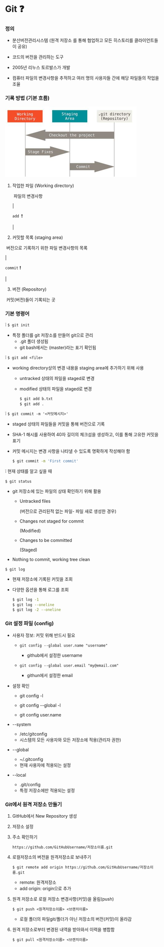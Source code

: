 # Git ❓



### 정의 



* 분산버전관리시스템 (원격 저장소 를 통해 협업하고 모든 히스토리를 클라이언트들이 공유)

* 코드의 버전을 관리하는 도구

* 2005년 리누스 토르발스가 개발

* 컴퓨터 파일의 변경사항을 추적하고 여러 명의 사용자들 간에 해당 파일들의 작업을 조율

  

### 기록 방법 (기본 흐름)



![git](git정리.assets/git-16571129511021.JPG)



1) 작업한 파일 (Working directory)

   ​	파일의 변경사항

   |

   `add `❗

   |

2)  커밋할 목록 (staging area)

   ​	버전으로 기록하기 위한 파일 변경사항의 목록

   |

   `commit` ❗

   |

3)  버전 (Repository)

   ​	커밋(버전)들이 기록되는 곳

   

### 기본 명령어

 ❕ `$ git init`

- 특정 폴더를 git 저장소를 만들어 git으로 관리
  - .git 폴더 생성됨
  - git bash에서는 (master)라는 표기 확인됨



❕ `$ git add <file>`

- working directory상의 변경 내용을 staging area에 추가하기 위해 사용

  - untracked 상태의 파일을 staged로 변경

  - modified 상태의 파일을 staged로 변경

    ```bash
    $ git add b.txt
    $ git add .
    ```

    

❕ `$ git commit -m '<커밋메시지>'`

-  staged 상태의 파일들을 커밋을 통해 버전으로 기록

- SHA-1 해시를 사용하여 40자 길이의 체크섬을 생성하고, 이를 통해 고유한 커밋을 표기

- 커밋 메시지는 변경 사항을 나타낼 수 있도록 명확하게 작성해야 함

  ``` bash
  $ git commit -m 'First commit'
  ```



❕ 현재 상태를 알고 싶을 때

`$ git status`

- git 저장소에 있는 파일의 상태 확인하기 위해 활용

  - Untracked files

     (버전으로 관리된적 없는 파일- 파일 새로 생성한 경우)

  - Changes not staged for commit

    (Modified)

  - Changes to be committed

    (Staged)

- Nothing to commit, working tree clean

  

`$ git log`

- 현재 저장소에 기록된 커밋을 조회

- 다양한 옵션을 통해 로그를 조회

  ``` bash
  $ git log -1
  $ git log --oneline
  $ git log -2 --oneline
  ```

  



### Git 설정 파일 (config)

- 사용자 정보: 커밋 위해 반드시 필요

  - `git config --global user.name "username"`

    - github에서 설정한 username

  - `git config --global user.email "my@email.com"`

    - githun에서 설정한 email

      

- 설정 확인

  - git config -l

  - git config --global -l

  - git config user.name

    

- --system

  - /etc/gitconfig
  - 시스템의 모든 사용자와 모든 저장소에 적용(관리자 권한)

- --global

  - ~/.gitconfig
  - 현재 사용자에 적용되는 설정

- --local

  - .git/config
  - 특정 저장소에만 적용되는 설정



### Git에서 원격 저장소 만들기

1. GitHub에서 New Repository 생성

2. 저장소 설정

3. 주소 확인하기 

   `https://github.com/GitHubUsername/저장소이름.git`

4. 로컬저장소의 버전을 원격저장소로 보내주기

   `$ git remote add origin https://github.com/GitHubUsername/저장소이름.git`

   - remote: 원격저장소
   - add origin: origin으로 추가

5. 원격 저장소로 로컬 저장소 변경사항(커밋)을 올림(push)

   `$ git push <원격저장소이름> <브랜치이름>`

   - 로컬 폴더의 파일git/폴더가 아닌 저장소의 버전(커밋)이 올라감

6. 원격 저장소로부터 변경된 내역을 받아와서 이력을 병합함

   `$ git pull <원격저장소이름> <브랜치이름>`